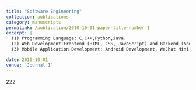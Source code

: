 ```yaml
---
title: "Software Engineering"
collection: publications
category: manuscripts
permalink: /publication/2010-10-01-paper-title-number-1
excerpt: |
  (1) Programming Language: C,C++,Python,Java.  
  (2) Web Development:Frontend (HTML, CSS, JavaScript) and Backend (Node.js, Django, Spring).  
  (3) Mobile Application Development: Android Development, WeChat Mini Program Development.

date: 2010-10-01
venue: 'Journal 1'
---
```


222


